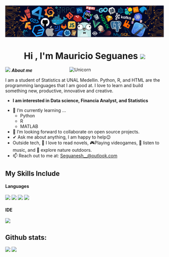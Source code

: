 <p align="center"><img src="https://raw.githubusercontent.com/KevinPatel04/KevinPatel04/master/header.png"></p>
<h1 align="center">Hi , I'm Mauricio Seguanes <img src="https://media.giphy.com/media/hvRJCLFzcasrR4ia7z/giphy.gif" width="35"></h1>

<img align="right" width=300px alt="Unicorn" src="https://c.tenor.com/GN73MKBawZYAAAAi/busy-cute.gif" />

 <img src="https://user-images.githubusercontent.com/74038190/227779362-cacda485-cab4-4e28-8a27-a4d2a918a7ac.gif" width="30px">&nbsp;***About me***

I am a student of Statistics at UNAL Medellin. Python, R, and HTML are the programming languages that I am good at. I love to learn and build something new, productive, innovative and creative.
* **I am interested in Data science, Financia Analyst, and Statistics**
- 🌱 I’m currently learning ...
  - Python
  - R
  - MATLAB
- 👯 I’m looking forward to collaborate on open source projects.
- ✔ Ask me about anything, I am happy to help😉<br>
- Outside tech, 📖 I love to read novels, 🎮Playing videogames, 🎵 listen to music, and 🌴 explore nature outdoors.
- 📫 Reach out to me at: <a href="Seguanesh__@outlook.com">Seguanesh__@outlook.com</a>

## My Skills Include

<h4> Languages </h4>
<span> 
  <img src="https://img.shields.io/badge/HTML5-E34F26?style=for-the-badge&logo=html5&logoColor=white">
  <img src="https://img.shields.io/badge/r-%23276DC3.svg?style=for-the-badge&logo=r&logoColor=white">
  <img src="https://img.shields.io/badge/power_bi-F2C811?style=for-the-badge&logo=powerbi&logoColor=black">
  <img src="https://img.shields.io/badge/python-3670A0?style=for-the-badge&logo=python&logoColor=ffdd54">
 
</span>

<h4> IDE </h4>
<span>
<img src="https://img.shields.io/badge/Visual_Studio_Code-0078D4?style=for-the-badge&logo=visual%20studio%20code&logoColor=white">

<h2>Github stats:</h2> 

[![](https://github-readme-stats.vercel.app/api?username=Gaussmause&show_icons=true&theme=tokyonight&hide_border=true&locale=en)](https://github.com/Gaussmause)
[![](https://github-readme-streak-stats.herokuapp.com/?user=Gaussmause&theme=material-palenight)](https://github.com/Gaussmause)
</div>


